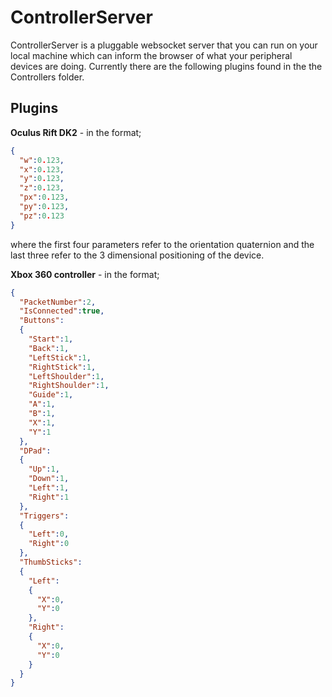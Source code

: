<h1>ControllerServer</h1>
ControllerServer is a pluggable websocket server that you can run on your local machine which can inform the browser of what your peripheral devices are doing.
Currently there are the following plugins found in the the Controllers folder. 
<h2>Plugins</h2>

<b>Oculus Rift DK2</b> - in the format;

```JSON
{
  "w":0.123,
  "x":0.123,
  "y":0.123,
  "z":0.123,
  "px":0.123,
  "py":0.123,
  "pz":0.123
}
```
where the first four parameters refer to the orientation quaternion and the last three refer to the 3 dimensional positioning of the device.

<b>Xbox 360 controller</b> - in the format; 
```JSON
{
  "PacketNumber":2,
  "IsConnected":true,
  "Buttons":
  {
    "Start":1,
    "Back":1,
    "LeftStick":1,
    "RightStick":1,
    "LeftShoulder":1,
    "RightShoulder":1,
    "Guide":1,
    "A":1,
    "B":1,
    "X":1,
    "Y":1
  },
  "DPad":
  {
    "Up":1,
    "Down":1,
    "Left":1,
    "Right":1
  },
  "Triggers":
  {
    "Left":0,
    "Right":0
  },
  "ThumbSticks":
  {
    "Left":
    {
      "X":0,
      "Y":0
    },
    "Right":
    {
      "X":0,
      "Y":0
    }
  }
}
```
